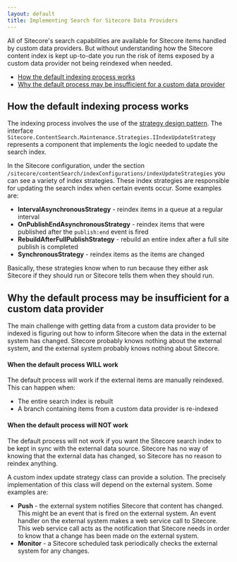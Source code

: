 ```yaml
---
layout: default
title: Implementing Search for Sitecore Data Providers
---
```

All of Sitecore's search capabilities are available for Sitecore items handled by custom data providers. But without understanding how the Sitecore content index is kept up-to-date you run the risk of items exposed by a custom data provider not being reindexed when needed.

* [How the default indexing process works](#default_indexing_process)
* [Why the default process may be insufficient for a custom data provider](#limitations)

## <a name="default_indexing_process">How the default indexing process works</a>

The indexing process involves the use of the [strategy design pattern](http://www.dofactory.com/net/strategy-design-pattern). The interface `Sitecore.ContentSearch.Maintenance.Strategies.IIndexUpdateStrategy` represents a component that implements the logic needed to update the search index.

In the Sitecore configuration, under the section `/sitecore/contentSearch/indexConfigurations/indexUpdateStrategies` you can see a variety of index strategies. These index strategies are responsible for updating the search index when certain events occur. Some examples are:

* **IntervalAsynchronousStrategy** - reindex items in a queue at a regular interval
* **OnPublishEndAsynchronousStrategy** - reindex items that were published after the `publish:end` event is fired      
* **RebuildAfterFullPublishStrategy** - rebuild an entire index after a full site publish is completed
* **SynchronousStrategy** - reindex items as the items are changed

Basically, these strategies know when to run because they either ask Sitecore if they should run or Sitecore tells them when they should run.

## <a name="limitations">Why the default process may be insufficient for a custom data provider</a>

The main challenge with getting data from a custom data provider to be indexed is figuring out how to inform Sitecore when the data in the external system has changed. Sitecore probably knows nothing about the external system, and the external system probably knows nothing about Sitecore. 

#### When the default process WILL work

The default process will work if the external items are manually reindexed. This can happen when:

* The entire search index is rebuilt
* A branch containing items from a custom data provider is re-indexed 

#### When the default process will NOT work

The default process will not work if you want the Sitecore search index to be kept in sync with the external data source. Sitecore has no way of knowing that the external data has changed, so Sitecore has no reason to reindex anything.

A custom index update strategy class can provide a solution. The precisely implementation of this class will depend on the external system. Some examples are:

* **Push** - the external system notifies Sitecore that content has changed. This might be an event that is fired on the external system. An event handler on the external system makes a web service call to Sitecore. This web service call acts as the notification that Sitecore needs in order to know that a change has been made on the external system. 
* **Monitor** - a Sitecore scheduled task periodically checks the external system for any changes. 

